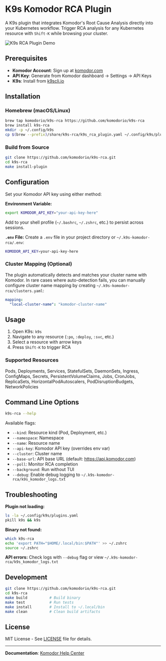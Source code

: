 # K9s Komodor RCA Plugin

A K9s plugin that integrates Komodor's Root Cause Analysis directly into your Kubernetes workflow. Trigger RCA analysis for any Kubernetes resource with `Shift-K` while browsing your cluster.

![K9s RCA Plugin Demo](k9s-rca.gif)

## Prerequisites

- **Komodor Account**: Sign up at [komodor.com](https://komodor.com)
- **API Key**: Generate from Komodor dashboard → Settings → API Keys
- **K9s**: Install from [k9scli.io](https://k9scli.io/topics/install/)

## Installation

### Homebrew (macOS/Linux)

```bash
brew tap komodorio/k9s-rca https://github.com/komodorio/k9s-rca
brew install k9s-rca
mkdir -p ~/.config/k9s
cp $(brew --prefix)/share/k9s-rca/k9s_rca_plugin.yaml ~/.config/k9s/plugins.yaml
```

### Build from Source

```bash
git clone https://github.com/komodorio/k9s-rca.git
cd k9s-rca
make install-plugin
```

## Configuration

Set your Komodor API key using either method:

**Environment Variable:**

```bash
export KOMODOR_API_KEY="your-api-key-here"
```

Add to your shell profile (`~/.bashrc`, `~/.zshrc`, etc.) to persist across sessions.

**`.env` File:**
Create a `.env` file in your project directory or `~/.k9s-komodor-rca/.env`:
```bash
KOMODOR_API_KEY=your-api-key-here
```

### Cluster Mapping (Optional)

The plugin automatically detects and matches your cluster name with Komodor. In rare cases where auto-detection fails, you can manually configure cluster name mapping by creating `~/.k9s-komodor-rca/clusters.yaml`:

```yaml
mapping:
  "local-cluster-name": "komodor-cluster-name"
```

## Usage

1. Open K9s: `k9s`
2. Navigate to any resource (`:po`, `:deploy`, `:svc`, etc.)
3. Select a resource with arrow keys
4. Press `Shift-K` to trigger RCA

### Supported Resources

Pods, Deployments, Services, StatefulSets, DaemonSets, Ingress, ConfigMaps, Secrets, PersistentVolumeClaims, Jobs, CronJobs, ReplicaSets, HorizontalPodAutoscalers, PodDisruptionBudgets, NetworkPolicies

## Command Line Options

```bash
k9s-rca --help
```

Available flags:
- `--kind`: Resource kind (Pod, Deployment, etc.)
- `--namespace`: Namespace
- `--name`: Resource name
- `--api-key`: Komodor API key (overrides env var)
- `--cluster`: Cluster name
- `--base-url`: API base URL (default: https://api.komodor.com)
- `--poll`: Monitor RCA completion
- `--background`: Run without TUI
- `--debug`: Enable debug logging to `~/.k9s-komodor-rca/k9s_komodor_logs.txt`

## Troubleshooting

**Plugin not loading:**
```bash
ls -la ~/.config/k9s/plugins.yaml
pkill k9s && k9s
```

**Binary not found:**
```bash
which k9s-rca
echo 'export PATH="$HOME/.local/bin:$PATH"' >> ~/.zshrc
source ~/.zshrc
```

**API errors:**
Check logs with `--debug` flag or view `~/.k9s-komodor-rca/k9s_komodor_logs.txt`

## Development

```bash
git clone https://github.com/komodorio/k9s-rca.git
cd k9s-rca
make build          # Build binary
make test           # Run tests
make install        # Install to ~/.local/bin
make clean          # Clean build artifacts
```

## License

MIT License - See [LICENSE](LICENSE) file for details.

---

**Documentation**: [Komodor Help Center](https://help.komodor.com/)

